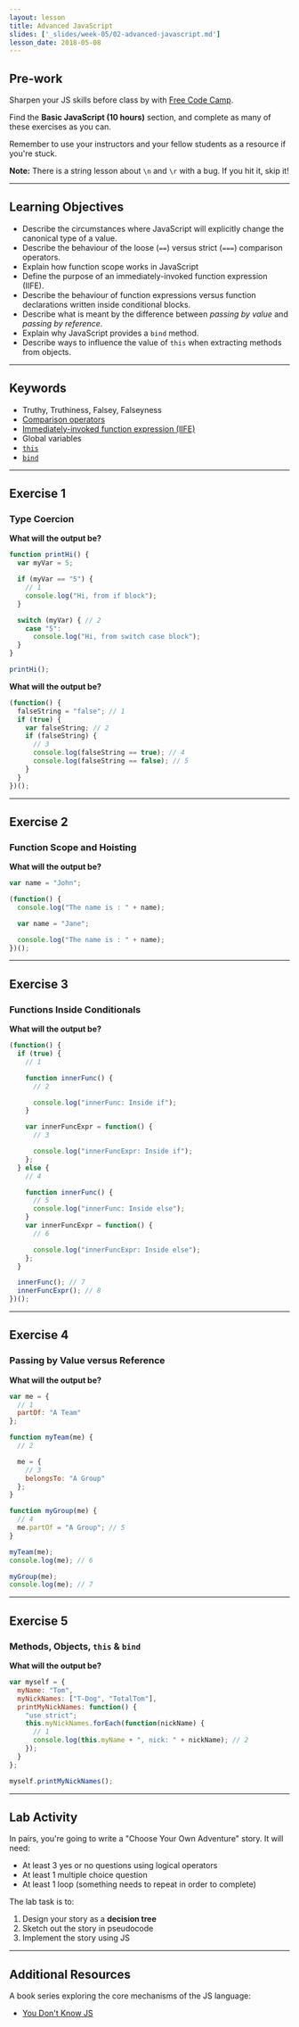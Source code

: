 ```yaml
---
layout: lesson
title: Advanced JavaScript
slides: ['_slides/week-05/02-advanced-javascript.md']
lesson_date: 2018-05-08
---
```


## Pre-work

Sharpen your JS skills before class by with [Free Code Camp](http://www.freecodecamp.com/map).

Find the **Basic JavaScript (10 hours)** section, and complete as many of these exercises as you can.

Remember to use your instructors and your fellow students as a resource if you're stuck.

**Note:** There is a string lesson about `\n` and `\r` with a bug. If you hit it, skip it!

---

## Learning Objectives

* Describe the circumstances where JavaScript will explicitly change the canonical type of a value.
* Describe the behaviour of the loose (`==`) versus strict (`===`) comparison operators.
* Explain how function scope works in JavaScript
* Define the purpose of an immediately-invoked function expression (IIFE).
* Describe the behaviour of function expressions versus function declarations written inside conditional blocks.
* Describe what is meant by the difference between _passing by value_ and _passing by reference_.
* Explain why JavaScript provides a `bind` method.
* Describe ways to influence the value of `this` when extracting methods from objects.

---

## Keywords

* Truthy, Truthiness, Falsey, Falseyness
* [Comparison operators](https://developer.mozilla.org/en-US/docs/Web/JavaScript/Reference/Operators/Comparison_Operators)
* [Immediately-invoked function expression (IIFE)](https://developer.mozilla.org/en-US/docs/Glossary/IIFE)
* Global variables
* [`this`](https://developer.mozilla.org/en/docs/Web/JavaScript/Reference/Operators/this)
* [`bind`](https://developer.mozilla.org/en-US/docs/Web/JavaScript/Reference/Global_Objects/Function/bind)

---

## Exercise 1

### Type Coercion

**What will the output be?**

```js
function printHi() {
  var myVar = 5;

  if (myVar == "5") {
    // 1
    console.log("Hi, from if block");
  }

  switch (myVar) { // 2
    case "5":
      console.log("Hi, from switch case block");
  }
}

printHi();
```

**What will the output be?**

```js
(function() {
  falseString = "false"; // 1
  if (true) {
    var falseString; // 2
    if (falseString) {
      // 3
      console.log(falseString == true); // 4
      console.log(falseString == false); // 5
    }
  }
})();
```

---

## Exercise 2

### Function Scope and Hoisting

**What will the output be?**

```js
var name = "John";

(function() {
  console.log("The name is : " + name);

  var name = "Jane";

  console.log("The name is : " + name);
})();
```

---

## Exercise 3

### Functions Inside Conditionals

**What will the output be?**

```js
(function() {
  if (true) {
    // 1

    function innerFunc() {
      // 2

      console.log("innerFunc: Inside if");
    }

    var innerFuncExpr = function() {
      // 3

      console.log("innerFuncExpr: Inside if");
    };
  } else {
    // 4

    function innerFunc() {
      // 5
      console.log("innerFunc: Inside else");
    }
    var innerFuncExpr = function() {
      // 6

      console.log("innerFuncExpr: Inside else");
    };
  }

  innerFunc(); // 7
  innerFuncExpr(); // 8
})();
```

---

## Exercise 4

### Passing by Value versus Reference

**What will the output be?**

```js
var me = {
  // 1
  partOf: "A Team"
};

function myTeam(me) {
  // 2

  me = {
    // 3
    belongsTo: "A Group"
  };
}

function myGroup(me) {
  // 4
  me.partOf = "A Group"; // 5
}

myTeam(me);
console.log(me); // 6

myGroup(me);
console.log(me); // 7
```

---

## Exercise 5

### Methods, Objects, `this` & `bind`

**What will the output be?**

```js
var myself = {
  myName: "Tom",
  myNickNames: ["T-Dog", "TotalTom"],
  printMyNickNames: function() {
    "use strict";
    this.myNickNames.forEach(function(nickName) {
      // 1
      console.log(this.myName + ", nick: " + nickName); // 2
    });
  }
};

myself.printMyNickNames();
```

---

## Lab Activity

In pairs, you're going to write a "Choose Your Own Adventure" story. It will need:

* At least 3 yes or no questions using logical operators
* At least 1 multiple choice question
* At least 1 loop (something needs to repeat in order to complete)

The lab task is to:

1.  Design your story as a **decision tree**
2.  Sketch out the story in pseudocode
3.  Implement the story using JS

---

## Additional Resources

A book series exploring the core mechanisms of the JS language:

* [You Don't Know JS](https://github.com/getify/You-Dont-Know-JS)
